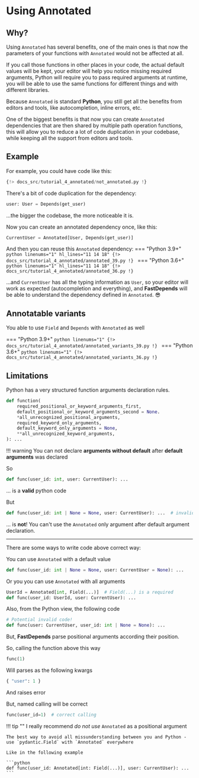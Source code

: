# Using Annotated

## Why?

Using `Annotated` has several benefits, one of the main ones is that now the parameters of your functions with `Annotated` would not be affected at all.

If you call those functions in other places in your code, the actual default values will be kept, your editor will help you notice missing required arguments, Python will require you to pass required arguments at runtime, you will be able to use the same functions for different things and with different libraries.

Because `Annotated` is standard **Python**, you still get all the benefits from editors and tools, like autocompletion, inline errors, etc.

One of the biggest benefits is that now you can create `Annotated` dependencies that are then shared by multiple path operation functions, this will allow you to reduce a lot of code duplication in your codebase, while keeping all the support from editors and tools.

## Example

For example, you could have code like this:

```python linenums="1" hl_lines="11 15"
{!> docs_src/tutorial_4_annotated/not_annotated.py !}
```

There's a bit of code duplication for the dependency:
```python
user: User = Depends(get_user)
```

...the bigger the codebase, the more noticeable it is.

Now you can create an annotated dependency once, like this:

```python
CurrentUser = Annotated[User, Depends(get_user)]
```

And then you can reuse this `Annotated` dependency:
=== "Python 3.9+"
    ```python linenums="1" hl_lines="11 14 18"
    {!> docs_src/tutorial_4_annotated/annotated_39.py !}
    ```
=== "Python 3.6+"
    ```python linenums="1" hl_lines="11 14 18"
    {!> docs_src/tutorial_4_annotated/annotated_36.py !}
    ```

...and `CurrentUser` has all the typing information as `User`, so your editor will work as expected (autocompletion and everything), and **FastDepends** will be able to understand the dependency defined in `Annotated`. :sunglasses:

## Annotatable variants

You able to use `Field` and `Depends` with `Annotated` as well

=== "Python 3.9+"
    ```python linenums="1"
    {!> docs_src/tutorial_4_annotated/annotated_variants_39.py !}
    ```
=== "Python 3.6+"
    ```python linenums="1"
    {!> docs_src/tutorial_4_annotated/annotated_variants_36.py !}
    ```

## Limitations

Python has a very structured function arguments declaration rules.

```python
def function(
    required_positional_or_keyword_arguments_first,
    default_positional_or_keyword_arguments_second = None.
    *all_unrecognized_positional_arguments,
    required_keyword_only_arguments,
    default_keyword_only_arguments = None,
    **all_unrecognized_keyword_arguments,
): ...
```

!!! warning
    You can not declare **arguments without default** after **default arguments** was declared

So

```python
def func(user_id: int, user: CurrentUser): ...
```

... is a **valid** python code

But
```python
def func(user_id: int | None = None, user: CurrentUser): ...  # invalid code!
```

... is **not**! You can't use the `Annotated` only argument after default argument declaration.

---

There are some ways to write code above correct way:

You can use `Annotated` with a default value

```python
def func(user_id: int | None = None, user: CurrentUser = None): ...
```

Or you you can use `Annotated` with all arguments

```python
UserId = Annotated[int, Field(...)]  # Field(...) is a required
def func(user_id: UserId, user: CurrentUser): ...
```

Also, from the Python view, the following code

```python
# Potential invalid code!
def func(user: CurrentUser, user_id: int | None = None): ...
```

But, **FastDepends** parse positional arguments according their position.

So, calling the function above this way
```python
func(1)
```

Will parses as the following kwargs
```python
{ "user": 1 }
```
And raises error

But, named calling will be correct
```python
func(user_id=1)  # correct calling
```

!!! tip ""
    I really recommend *do not use* `Annotated` as a positional argument

    The best way to avoid all missunderstanding between you and Python - use `pydantic.Field` with `Annotated` everywhere

    Like in the following example

    ```python
    def func(user_id: Annotated[int: Field(...)], user: CurrentUser): ...
    ```